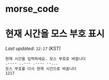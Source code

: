 # morse_code
# 현재 시간을 모스 부호 표시
<!-- MORSE_TIME_START -->
_Last updated: `12:17` (KST)_

```
현재 시간을 입력하세요. 모스 부호로 바꿉니다
.---- ..--- .---- --...
모스 부호를 다시 현재 시간으로 바꿉니다
1217
```
<!-- MORSE_TIME_END -->
